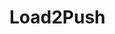<!DOCTYPE html>
<html lang="en">
<head>
    <meta charset="UTF-8">
    <meta name="viewport" content="width=device-width, initial-scale=1.0">
    <title>Load2Push</title>
</head>
<body>
    <h1>Load2Push</h1>

</body>
</html>
